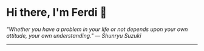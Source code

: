<h1>Hi there, I'm Ferdi 👋</h1>

<p><em>
  "Whether you have a problem in your life or not depends upon your own attitude, your own understanding." — Shunryu Suzuki
</em></p>

---
